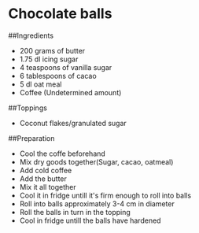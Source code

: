 Chocolate balls
=====
##Ingredients
 * 200 grams of butter
 * 1.75 dl icing sugar
 * 4 teaspoons of vanilla sugar
 * 6 tablespoons of cacao
 * 5 dl oat meal
 * Coffee (Undetermined amount)

##Toppings
 * Coconut flakes/granulated sugar

##Preparation
* Cool the coffe beforehand
* Mix dry goods together(Sugar, cacao, oatmeal)
* Add cold coffee
* Add the butter
* Mix it all together
* Cool it in fridge untill it's firm enough to roll into balls
* Roll into balls approximately 3-4 cm in diameter
* Roll the balls in turn in the topping
* Cool in fridge untill the balls have hardened
